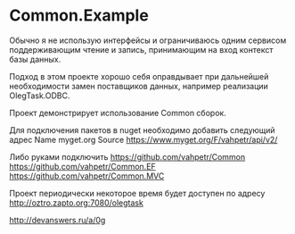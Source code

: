 # Common.Example

Обычно я не использую интерфейсы и ограничиваюсь одним сервисом поддерживающим чтение и запись, принимающим на вход контекст базы данных.

Подход в этом проекте хорошо себя оправдывает при дальнейшей необходимости замен поставщиков данных, например реализации OlegTask.ODBC.

Проект демонстрирует использование Common сборок.

Для подключения пакетов в nuget необходимо добавить следующий адрес
Name myget.org 
Source https://www.myget.org/F/vahpetr/api/v2/

Либо руками подключить
https://github.com/vahpetr/Common
https://github.com/vahpetr/Common.EF
https://github.com/vahpetr/Common.MVC

Проект периодически некоторое время будет доступен по адресу http://oztro.zapto.org:7080/olegtask 

http://devanswers.ru/a/0g
